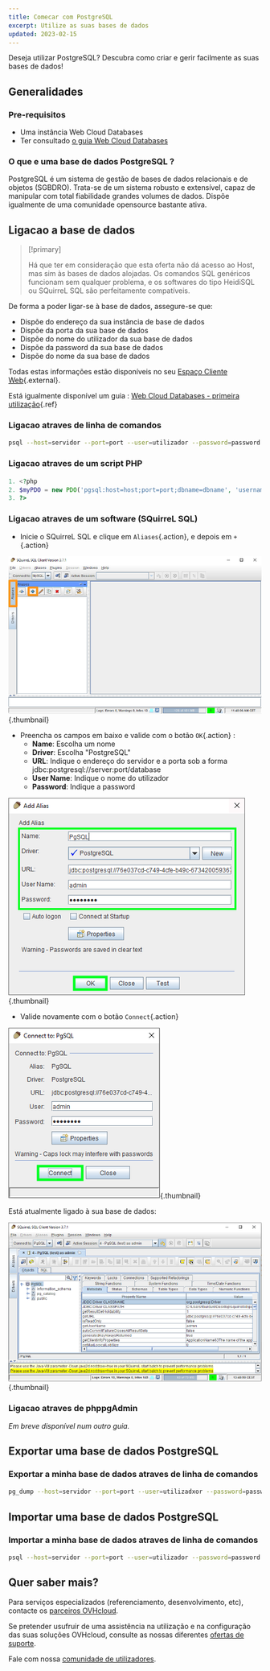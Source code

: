 ```yaml
---
title: Comecar com PostgreSQL
excerpt: Utilize as suas bases de dados
updated: 2023-02-15
---
```


Deseja utilizar PostgreSQL? Descubra como criar e gerir facilmente as suas bases de dados!

## Generalidades

### Pre-requisitos

- Uma instância Web Cloud Databases
- Ter consultado [o guia Web Cloud Databases](/pages/web_cloud/web_cloud_databases/starting_with_clouddb)

### O que e uma base de dados PostgreSQL ?
PostgreSQL é um sistema de gestão de bases de dados relacionais e de objetos (SGBDRO). Trata-se de um sistema robusto e extensível, capaz de manipular com total fiabilidade grandes volumes de dados. Dispõe igualmente de uma comunidade opensource bastante ativa.

## Ligacao a base de dados

> [!primary]
>
> Há que ter em consideração que esta oferta não dá acesso ao Host, mas sim às bases de dados alojadas. Os comandos SQL genéricos funcionam sem qualquer problema, e os softwares do tipo HeidiSQL ou SQuirreL SQL são perfeitamente compatíveis.
> 

De forma a poder ligar-se à base de dados, assegure-se que:

- Dispõe do endereço da sua instância de base de dados
- Dispõe da porta da sua base de dados
- Dispõe do nome do utilizador da sua base de dados
- Dispõe da password da sua base de dados
- Dispõe do nome da sua base de dados

Todas estas informações estão disponíveis no seu [Espaço Cliente Web](https://www.ovh.com/manager/web/){.external}.

Está igualmente disponível um guia : [Web Cloud Databases - primeira utilização](/pages/web_cloud/web_cloud_databases/starting_with_clouddb){.ref}

### Ligacao atraves de linha de comandos

```bash
psql --host=servidor --port=port --user=utilizador --password=password nome_da_base
```

### Ligacao atraves de um script PHP

```php
1. <?php
2. $myPDO = new PDO('pgsql:host=host;port=port;dbname=dbname', 'username', 'password');
3. ?>
```

### Ligacao atraves de um software (SQuirreL SQL)
- Inicie o SQuirreL SQL e clique em `Aliases`{.action}, e depois em `+`{.action}

![launch SQuirreL SQL](/pages/assets/screens/other/web-tools/squirrel/aliases.png){.thumbnail}

- Preencha os campos em baixo e valide com o botão `OK`{.action} :
    - **Name**: Escolha um nome
    - **Driver**: Escolha "PostgreSQL"
    - **URL**: Indique o endereço do servidor e a porta sob a forma jdbc:postgresql://server:port/database
    - **User Name**: Indique o nome do utilizador
    - **Password**: Indique a password

![config connection](/pages/assets/screens/other/web-tools/squirrel/add-alias-pgsql.png){.thumbnail}

- Valide novamente com o botão `Connect`{.action}

![valid connection](/pages/assets/screens/other/web-tools/squirrel/connect-to-pgsql.png){.thumbnail}

Está atualmente ligado à sua base de dados:

![config connection](/pages/assets/screens/other/web-tools/squirrel/general-dashboard-pgsql.png){.thumbnail}

### Ligacao atraves de phppgAdmin
*Em breve disponível num outro guia.*

## Exportar uma base de dados PostgreSQL

### Exportar a minha base de dados atraves de linha de comandos

```bash
pg_dump --host=servidor --port=port --user=utilizadxor --password=password nome_da_base > nome_da_base.sql
```

## Importar uma base de dados PostgreSQL

### Importar a minha base de dados atraves de linha de comandos

```bash
psql --host=servidor --port=port --user=utilizador --password=password nome_da_base < nome_da_base.sql
```

## Quer saber mais?

Para serviços especializados (referenciamento, desenvolvimento, etc), contacte os [parceiros OVHcloud](/links/partner).

Se pretender usufruir de uma assistência na utilização e na configuração das suas soluções OVHcloud, consulte as nossas diferentes [ofertas de suporte](/links/support).

Fale com nossa [comunidade de utilizadores](/links/community). 